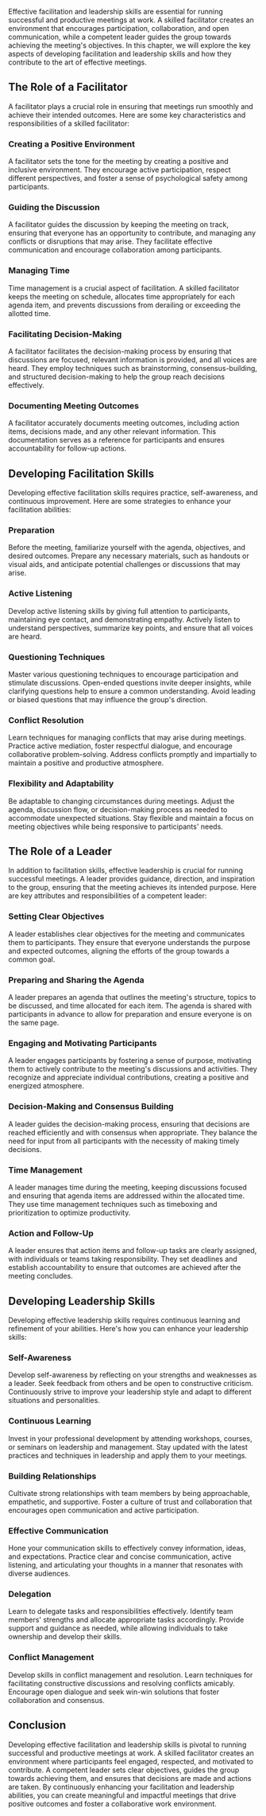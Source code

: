 
Effective facilitation and leadership skills are essential for running successful and productive meetings at work. A skilled facilitator creates an environment that encourages participation, collaboration, and open communication, while a competent leader guides the group towards achieving the meeting's objectives. In this chapter, we will explore the key aspects of developing facilitation and leadership skills and how they contribute to the art of effective meetings.

The Role of a Facilitator
-------------------------

A facilitator plays a crucial role in ensuring that meetings run smoothly and achieve their intended outcomes. Here are some key characteristics and responsibilities of a skilled facilitator:

### Creating a Positive Environment

A facilitator sets the tone for the meeting by creating a positive and inclusive environment. They encourage active participation, respect different perspectives, and foster a sense of psychological safety among participants.

### Guiding the Discussion

A facilitator guides the discussion by keeping the meeting on track, ensuring that everyone has an opportunity to contribute, and managing any conflicts or disruptions that may arise. They facilitate effective communication and encourage collaboration among participants.

### Managing Time

Time management is a crucial aspect of facilitation. A skilled facilitator keeps the meeting on schedule, allocates time appropriately for each agenda item, and prevents discussions from derailing or exceeding the allotted time.

### Facilitating Decision-Making

A facilitator facilitates the decision-making process by ensuring that discussions are focused, relevant information is provided, and all voices are heard. They employ techniques such as brainstorming, consensus-building, and structured decision-making to help the group reach decisions effectively.

### Documenting Meeting Outcomes

A facilitator accurately documents meeting outcomes, including action items, decisions made, and any other relevant information. This documentation serves as a reference for participants and ensures accountability for follow-up actions.

Developing Facilitation Skills
------------------------------

Developing effective facilitation skills requires practice, self-awareness, and continuous improvement. Here are some strategies to enhance your facilitation abilities:

### Preparation

Before the meeting, familiarize yourself with the agenda, objectives, and desired outcomes. Prepare any necessary materials, such as handouts or visual aids, and anticipate potential challenges or discussions that may arise.

### Active Listening

Develop active listening skills by giving full attention to participants, maintaining eye contact, and demonstrating empathy. Actively listen to understand perspectives, summarize key points, and ensure that all voices are heard.

### Questioning Techniques

Master various questioning techniques to encourage participation and stimulate discussions. Open-ended questions invite deeper insights, while clarifying questions help to ensure a common understanding. Avoid leading or biased questions that may influence the group's direction.

### Conflict Resolution

Learn techniques for managing conflicts that may arise during meetings. Practice active mediation, foster respectful dialogue, and encourage collaborative problem-solving. Address conflicts promptly and impartially to maintain a positive and productive atmosphere.

### Flexibility and Adaptability

Be adaptable to changing circumstances during meetings. Adjust the agenda, discussion flow, or decision-making process as needed to accommodate unexpected situations. Stay flexible and maintain a focus on meeting objectives while being responsive to participants' needs.

The Role of a Leader
--------------------

In addition to facilitation skills, effective leadership is crucial for running successful meetings. A leader provides guidance, direction, and inspiration to the group, ensuring that the meeting achieves its intended purpose. Here are key attributes and responsibilities of a competent leader:

### Setting Clear Objectives

A leader establishes clear objectives for the meeting and communicates them to participants. They ensure that everyone understands the purpose and expected outcomes, aligning the efforts of the group towards a common goal.

### Preparing and Sharing the Agenda

A leader prepares an agenda that outlines the meeting's structure, topics to be discussed, and time allocated for each item. The agenda is shared with participants in advance to allow for preparation and ensure everyone is on the same page.

### Engaging and Motivating Participants

A leader engages participants by fostering a sense of purpose, motivating them to actively contribute to the meeting's discussions and activities. They recognize and appreciate individual contributions, creating a positive and energized atmosphere.

### Decision-Making and Consensus Building

A leader guides the decision-making process, ensuring that decisions are reached efficiently and with consensus when appropriate. They balance the need for input from all participants with the necessity of making timely decisions.

### Time Management

A leader manages time during the meeting, keeping discussions focused and ensuring that agenda items are addressed within the allocated time. They use time management techniques such as timeboxing and prioritization to optimize productivity.

### Action and Follow-Up

A leader ensures that action items and follow-up tasks are clearly assigned, with individuals or teams taking responsibility. They set deadlines and establish accountability to ensure that outcomes are achieved after the meeting concludes.

Developing Leadership Skills
----------------------------

Developing effective leadership skills requires continuous learning and refinement of your abilities. Here's how you can enhance your leadership skills:

### Self-Awareness

Develop self-awareness by reflecting on your strengths and weaknesses as a leader. Seek feedback from others and be open to constructive criticism. Continuously strive to improve your leadership style and adapt to different situations and personalities.

### Continuous Learning

Invest in your professional development by attending workshops, courses, or seminars on leadership and management. Stay updated with the latest practices and techniques in leadership and apply them to your meetings.

### Building Relationships

Cultivate strong relationships with team members by being approachable, empathetic, and supportive. Foster a culture of trust and collaboration that encourages open communication and active participation.

### Effective Communication

Hone your communication skills to effectively convey information, ideas, and expectations. Practice clear and concise communication, active listening, and articulating your thoughts in a manner that resonates with diverse audiences.

### Delegation

Learn to delegate tasks and responsibilities effectively. Identify team members' strengths and allocate appropriate tasks accordingly. Provide support and guidance as needed, while allowing individuals to take ownership and develop their skills.

### Conflict Management

Develop skills in conflict management and resolution. Learn techniques for facilitating constructive discussions and resolving conflicts amicably. Encourage open dialogue and seek win-win solutions that foster collaboration and consensus.

Conclusion
----------

Developing effective facilitation and leadership skills is pivotal to running successful and productive meetings at work. A skilled facilitator creates an environment where participants feel engaged, respected, and motivated to contribute. A competent leader sets clear objectives, guides the group towards achieving them, and ensures that decisions are made and actions are taken. By continuously enhancing your facilitation and leadership abilities, you can create meaningful and impactful meetings that drive positive outcomes and foster a collaborative work environment.
